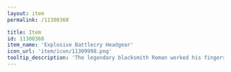 ```yaml
---
layout: item
permalink: /11300368

title: Item
id: 11300368
item_name: 'Explosive Battlecry Headgear'
icon_url: 'item/icon/11309998.png'
tooltip_description: 'The legendary blacksmith Roman worked his fingers to the bone creating this hat for Heavy Gunners competing in the arena. Its thickness allows it to repel ranged attacks.'
---
```

